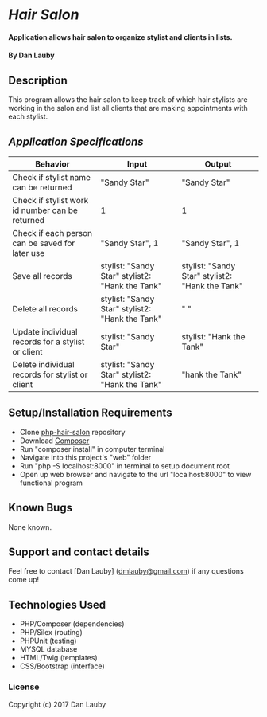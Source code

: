 # _Hair Salon_

#### Application allows hair salon to organize stylist and clients in lists.

#### By Dan Lauby

## Description

This program allows the hair salon to keep track of which hair stylists are working in the salon and list all clients that are making appointments with each stylist.

## _Application Specifications_

| Behavior | Input | Output |
|----------|-------|--------|
|Check if stylist name can be returned|"Sandy Star"|"Sandy Star"|
|Check if stylist work id number can be returned|1|1|
|Check if each person can be saved for later use|"Sandy Star", 1|"Sandy Star", 1|
|Save all records|stylist: "Sandy Star" stylist2: "Hank the Tank"|stylist: "Sandy Star" stylist2: "Hank the Tank"|
|Delete all records|stylist: "Sandy Star" stylist2: "Hank the Tank"|" "|
|Update individual records for a stylist or client|stylist: "Sandy Star"|stylist: "Hank the Tank"|
|Delete individual records for stylist or client|stylist: "Sandy Star" stylist2: "Hank the Tank"|"hank the Tank"|




## Setup/Installation Requirements

* Clone [php-hair-salon](https://github.com/danlauby/php-hair-salon) repository
* Download [Composer](https://getcomposer.org/)
* Run "composer install" in computer terminal
* Navigate into this project's "web" folder
* Run "php -S localhost:8000" in terminal to setup document root
* Open up web browser and navigate to the url "localhost:8000" to view functional program

## Known Bugs

None known.

## Support and contact details

Feel free to contact [Dan Lauby] (dmlauby@gmail.com) if any questions come up!

## Technologies Used

* PHP/Composer (dependencies)
* PHP/Silex (routing)
* PHPUnit (testing)
* MYSQL database
* HTML/Twig (templates)
* CSS/Bootstrap (interface)

### License

Copyright (c) 2017 Dan Lauby
